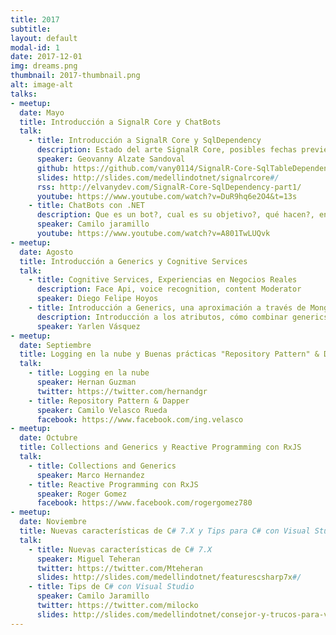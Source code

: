 ```yaml
---
title: 2017
subtitle: 
layout: default
modal-id: 1
date: 2017-12-01
img: dreams.png
thumbnail: 2017-thumbnail.png
alt: image-alt
talks:
- meetup: 
  date: Mayo
  title: Introducción a SignalR Core y ChatBots
  talk:
    - title: Introducción a SignalR Core y SqlDependency
      description: Estado del arte SignalR Core, posibles fechas preview y release version, qué no va más en SignalR Core?, nuevas características en SignalR Core, signalR Core y sus bases en Asp.Net Core WebSockets, SqlDependency & SqlTableDependency API, ,diferencias, ventajas y desventajas, cuándo no usar SqlDependency.
      speaker: Geovanny Alzate Sandoval
      github: https://github.com/vany0114/SignalR-Core-SqlTableDependency
      slides: http://slides.com/medellindotnet/signalrcore#/
      rss: http://elvanydev.com/SignalR-Core-SqlDependency-part1/
      youtube: https://www.youtube.com/watch?v=DuR9hq6e2O4&t=13s
    - title: ChatBots con .NET
      description: Que es un bot?, cual es su objetivo?, qué hacen?, en dónde están?, quién los construye?, se dónde viene la idea?, por qué se escucha tanto a cerca de ellos?, cómo funcionan?
      speaker: Camilo jaramillo
      youtube: https://www.youtube.com/watch?v=A801TwLUQvk
- meetup: 
  date: Agosto
  title: Introducción a Generics y Cognitive Services
  talk:
    - title: Cognitive Services, Experiencias en Negocios Reales
      description: Face Api, voice recognition, content Moderator
      speaker: Diego Felipe Hoyos
    - title: Introducción a Generics, una aproximación a través de MongoDB
      description: Introducción a los atributos, cómo combinar generics y atributos para resolver un problema de acceso a datos
      speaker: Yarlen Vásquez
- meetup: 
  date: Septiembre
  title: Logging en la nube y Buenas prácticas "Repository Pattern" & Dapper
  talk:
    - title: Logging en la nube
      speaker: Hernan Guzman 
      twitter: https://twitter.com/hernandgr
    - title: Repository Pattern & Dapper
      speaker: Camilo Velasco Rueda
      facebook: https://www.facebook.com/ing.velasco
- meetup: 
  date: Octubre
  title: Collections and Generics y Reactive Programming con RxJS
  talk:
    - title: Collections and Generics
      speaker: Marco Hernandez
    - title: Reactive Programming con RxJS
      speaker: Roger Gomez 
      facebook: https://www.facebook.com/rogergomez780
- meetup: 
  date: Noviembre
  title: Nuevas características de C# 7.X y Tips para C# con Visual Studio
  talk:
    - title: Nuevas características de C# 7.X
      speaker: Miguel Teheran 
      twitter: https://twitter.com/Mteheran
      slides: http://slides.com/medellindotnet/featurescsharp7x#/
    - title: Tips de C# con Visual Studio
      speaker: Camilo Jaramillo 
      twitter: https://twitter.com/milocko
      slides: http://slides.com/medellindotnet/consejor-y-trucos-para-visual-studio#/
---
```

